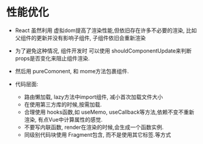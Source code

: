 # 性能优化

- React 虽然利用 虚拟dom提高了渲染性能,但依旧存在许多不必要的渲染, 比如 父组件的更新并没有影响子组件, 子组件依旧会重新渲染
- 为了避免这种情况, 组件开发时 可以使用 shouldComponentUpdate来判断props是否变化来阻止组件渲染.
- 然后用 pureComonent, 和 mome方法包裹组件.

- 代码层面: 
  - 路由懒加载, lazy方法中import组件, 减小首次加载文件大小
  - 在使用第三方库的时候,按需加载.
  - 合理使用 hooks函数,如 useMemo, useCallback等方法,依赖不变不重新渲染, 有点Vue中计算属性的感觉.
  - 不要写内联函数, render在渲染的时候,会生成一个函数实例.
  - 同级别代码块使用 Fragment包含, 而不是使用其它标签.等方式